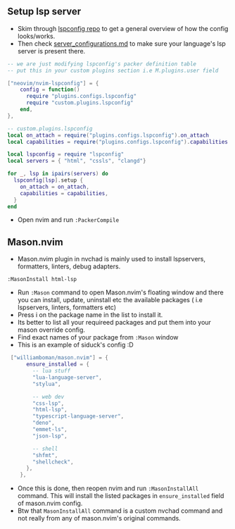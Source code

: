 ## Setup lsp server

- Skim through [lspconfig repo](https://github.com/neovim/nvim-lspconfig) to get a general overview of how the config looks/works.
- Then check [server_configurations.md](https://github.com/neovim/nvim-lspconfig/blob/master/doc/server_configurations.md) to make sure your language's lsp server is present there.

```lua
-- we are just modifying lspconfig's packer definition table
-- put this in your custom plugins section i.e M.plugins.user field 

["neovim/nvim-lspconfig"] = {
    config = function()
      require "plugins.configs.lspconfig"
      require "custom.plugins.lspconfig"
    end,
},
```

```lua
-- custom.plugins.lspconfig
local on_attach = require("plugins.configs.lspconfig").on_attach
local capabilities = require("plugins.configs.lspconfig").capabilities

local lspconfig = require "lspconfig"
local servers = { "html", "cssls", "clangd"}

for _, lsp in ipairs(servers) do
  lspconfig[lsp].setup {
    on_attach = on_attach,
    capabilities = capabilities,
  }
end
```
- Open nvim and run `:PackerCompile`

## Mason.nvim

- Mason.nvim plugin in nvchad is mainly used to install lspservers, formatters, linters, debug adapters. 

```
:MasonInstall html-lsp 
```

- Run `:Mason` command to open Mason.nvim's floating window and there you can install, update, uninstall etc the available packages ( i.e lspservers, linters, formatters etc)
- Press i on the package name in the list to install it.
- Its better to list all your requireed packages and put them into your mason override config.
- Find exact names of your package from `:Mason` window
- This is an example of siduck's config :D

```lua
 ["williamboman/mason.nvim"] = {
      ensure_installed = {
        -- lua stuff
        "lua-language-server",
        "stylua",

        -- web dev
        "css-lsp",
        "html-lsp",
        "typescript-language-server",
        "deno",
        "emmet-ls",
        "json-lsp",

        -- shell
        "shfmt",
        "shellcheck",
      },
    },
```

- Once this is done, then reopen nvim and run `:MasonInstallAll` command. This will install the listed packages in `ensure_installed` field of mason.nvim config.
- Btw that `MasonInstallAll` command is a custom nvchad command and not really from any of mason.nvim's original commands. 
